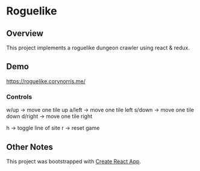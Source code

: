 # Roguelike

## Overview
This project implements a roguelike dungeon crawler using react & redux.

## Demo
https://roguelike.corynorris.me/

### Controls
w/up -> move one tile up
a/left -> move one tile left
s/down -> move one tile down
d/right -> move one tile right

h -> toggle line of site
r -> reset game

## Other Notes
This project was bootstrapped with [Create React App](https://github.com/facebookincubator/create-react-app).

